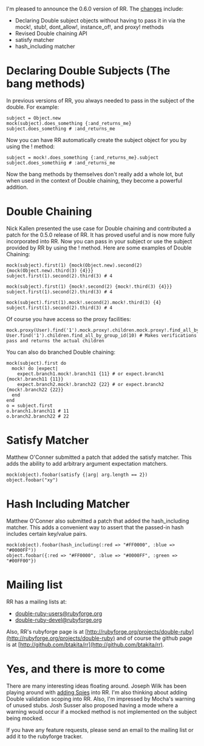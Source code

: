 I'm pleased to announce the 0.6.0 version of RR. The [changes](http://github.com/btakita/rr/tree/master%2FCHANGES?raw=true) include:

  * Declaring Double subject objects without having to pass it in via the mock!, stub!, dont_allow!, instance_of!, and proxy! methods
  * Revised Double chaining API
  * satisfy matcher
  * hash_including matcher

# Declaring Double Subjects (The bang methods)

In previous versions of RR, you always needed to pass in the subject of the double. For example:

    subject = Object.new
    mock(subject).does_something {:and_returns_me}
    subject.does_something # :and_returns_me

Now you can have RR automatically create the subject object for you by using the ! method:

    subject = mock!.does_something {:and_returns_me}.subject
    subject.does_something # :and_returns_me

Now the bang methods by themselves don't really add a whole lot, but when used in the context of Double chaining, they become a powerful addition.

# Double Chaining

Nick Kallen presented the use case for Double chaining and contributed a patch for the 0.5.0 release of RR. It has proved useful and is now more fully incorporated into RR. Now you can pass in your subject or use the subject provided by RR by using the ! method. Here are some examples of Double Chaining:

    mock(subject).first(1) {mock(Object.new).second(2) {mock(Object.new).third(3) {4}}}
    subject.first(1).second(2).third(3) # 4

    mock(subject).first(1) {mock!.second(2) {mock!.third(3) {4}}}
    subject.first(1).second(2).third(3) # 4
      
    mock(subject).first(1).mock!.second(2).mock!.third(3) {4}
    subject.first(1).second(2).third(3) # 4

Of course you have access so the proxy facilities:

    mock.proxy(User).find('1').mock.proxy!.children.mock.proxy!.find_all_by_group_id(10)
    User.find('1').children.find_all_by_group_id(10) # Makes verifications pass and returns the actual children

You can also do branched Double chaining:

    mock(subject).first do
      mock! do |expect|
        expect.branch1.mock!.branch11 {11} # or expect.branch1 {mock!.branch11 {11}}
        expect.branch2.mock!.branch22 {22} # or expect.branch2 {mock!.branch22 {22}}
      end
    end
    o = subject.first
    o.branch1.branch11 # 11
    o.branch2.branch22 # 22

# Satisfy Matcher

Matthew O'Conner submitted a patch that added the satisfy matcher. This adds the ability to add arbitrary argument expectation matchers.

    mock(object).foobar(satisfy {|arg| arg.length == 2})
    object.foobar("xy")


# Hash Including Matcher

Matthew O'Conner also submitted a patch that added the hash_including matcher. This adds a convenient way to assert that the passed-in hash includes certain key/value pairs.

    mock(object).foobar(hash_including(:red => "#FF0000", :blue => "#0000FF"))
    object.foobar({:red => "#FF0000", :blue => "#0000FF", :green => "#00FF00"})

# Mailing list

RR has a mailing lists at:

* [double-ruby-users@rubyforge.org](mailto:double-ruby-users@rubyforge.org)
* [double-ruby-devel@rubyforge.org](mailto:double-ruby-devel@rubyforge.org)

Also, RR's rubyforge page is at [http://rubyforge.org/projects/double-ruby](http://rubyforge.org/projects/double-ruby) and of course the github page is at [http://github.com/btakita/rr](http://github.com/btakita/rr).

# Yes, and there is more to come

There are many interesting ideas floating around. Joseph Wilk has been playing around with [adding Spies](http://github.com/JoeSniff/rr) into RR. I'm also thinking about adding Double validation scoping into RR. Also, I'm impressed by Mocha's warning of unused stubs. Josh Susser also proposed having a mode where a warning would occur if a mocked method is not implemented on the subject being mocked.

If you have any feature requests, please send an email to the mailing list or add it to the rubyforge tracker.

